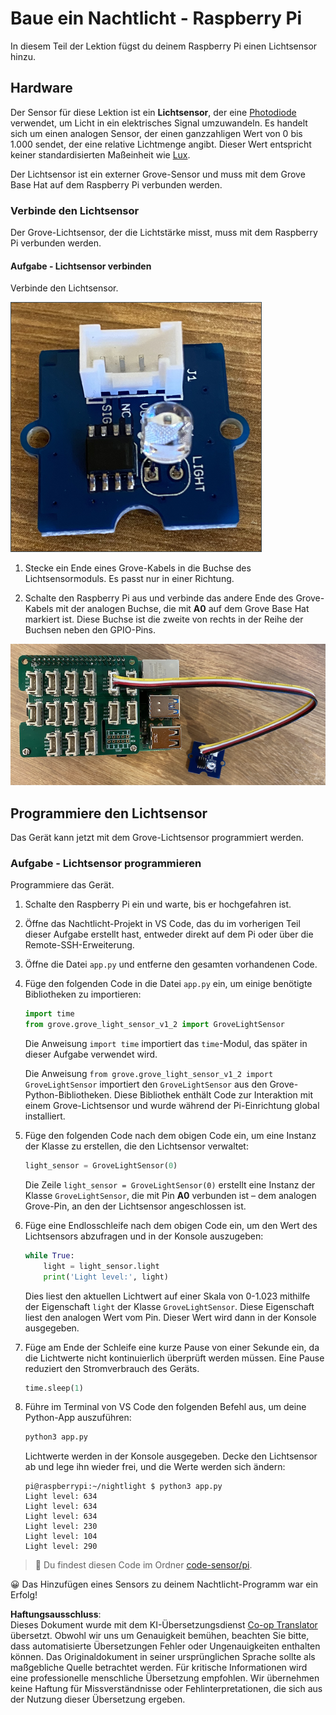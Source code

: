 <!--
CO_OP_TRANSLATOR_METADATA:
{
  "original_hash": "ea733bd0cdf2479e082373f765a08678",
  "translation_date": "2025-08-25T22:02:14+00:00",
  "source_file": "1-getting-started/lessons/3-sensors-and-actuators/pi-sensor.md",
  "language_code": "de"
}
-->
# Baue ein Nachtlicht - Raspberry Pi

In diesem Teil der Lektion fügst du deinem Raspberry Pi einen Lichtsensor hinzu.

## Hardware

Der Sensor für diese Lektion ist ein **Lichtsensor**, der eine [Photodiode](https://wikipedia.org/wiki/Photodiode) verwendet, um Licht in ein elektrisches Signal umzuwandeln. Es handelt sich um einen analogen Sensor, der einen ganzzahligen Wert von 0 bis 1.000 sendet, der eine relative Lichtmenge angibt. Dieser Wert entspricht keiner standardisierten Maßeinheit wie [Lux](https://wikipedia.org/wiki/Lux).

Der Lichtsensor ist ein externer Grove-Sensor und muss mit dem Grove Base Hat auf dem Raspberry Pi verbunden werden.

### Verbinde den Lichtsensor

Der Grove-Lichtsensor, der die Lichtstärke misst, muss mit dem Raspberry Pi verbunden werden.

#### Aufgabe - Lichtsensor verbinden

Verbinde den Lichtsensor.

![Ein Grove-Lichtsensor](../../../../../translated_images/grove-light-sensor.b8127b7c434e632d6bcdb57587a14e9ef69a268a22df95d08628f62b8fa5505c.de.png)

1. Stecke ein Ende eines Grove-Kabels in die Buchse des Lichtsensormoduls. Es passt nur in einer Richtung.

1. Schalte den Raspberry Pi aus und verbinde das andere Ende des Grove-Kabels mit der analogen Buchse, die mit **A0** auf dem Grove Base Hat markiert ist. Diese Buchse ist die zweite von rechts in der Reihe der Buchsen neben den GPIO-Pins.

![Der Grove-Lichtsensor, verbunden mit Buchse A0](../../../../../translated_images/pi-light-sensor.66cc1e31fa48cd7d5f23400d4b2119aa41508275cb7c778053a7923b4e972d7e.de.png)

## Programmiere den Lichtsensor

Das Gerät kann jetzt mit dem Grove-Lichtsensor programmiert werden.

### Aufgabe - Lichtsensor programmieren

Programmiere das Gerät.

1. Schalte den Raspberry Pi ein und warte, bis er hochgefahren ist.

1. Öffne das Nachtlicht-Projekt in VS Code, das du im vorherigen Teil dieser Aufgabe erstellt hast, entweder direkt auf dem Pi oder über die Remote-SSH-Erweiterung.

1. Öffne die Datei `app.py` und entferne den gesamten vorhandenen Code.

1. Füge den folgenden Code in die Datei `app.py` ein, um einige benötigte Bibliotheken zu importieren:

    ```python
    import time
    from grove.grove_light_sensor_v1_2 import GroveLightSensor
    ```

    Die Anweisung `import time` importiert das `time`-Modul, das später in dieser Aufgabe verwendet wird.

    Die Anweisung `from grove.grove_light_sensor_v1_2 import GroveLightSensor` importiert den `GroveLightSensor` aus den Grove-Python-Bibliotheken. Diese Bibliothek enthält Code zur Interaktion mit einem Grove-Lichtsensor und wurde während der Pi-Einrichtung global installiert.

1. Füge den folgenden Code nach dem obigen Code ein, um eine Instanz der Klasse zu erstellen, die den Lichtsensor verwaltet:

    ```python
    light_sensor = GroveLightSensor(0)
    ```

    Die Zeile `light_sensor = GroveLightSensor(0)` erstellt eine Instanz der Klasse `GroveLightSensor`, die mit Pin **A0** verbunden ist – dem analogen Grove-Pin, an den der Lichtsensor angeschlossen ist.

1. Füge eine Endlosschleife nach dem obigen Code ein, um den Wert des Lichtsensors abzufragen und in der Konsole auszugeben:

    ```python
    while True:
        light = light_sensor.light
        print('Light level:', light)
    ```

    Dies liest den aktuellen Lichtwert auf einer Skala von 0-1.023 mithilfe der Eigenschaft `light` der Klasse `GroveLightSensor`. Diese Eigenschaft liest den analogen Wert vom Pin. Dieser Wert wird dann in der Konsole ausgegeben.

1. Füge am Ende der Schleife eine kurze Pause von einer Sekunde ein, da die Lichtwerte nicht kontinuierlich überprüft werden müssen. Eine Pause reduziert den Stromverbrauch des Geräts.

    ```python
    time.sleep(1)
    ```

1. Führe im Terminal von VS Code den folgenden Befehl aus, um deine Python-App auszuführen:

    ```sh
    python3 app.py
    ```

    Lichtwerte werden in der Konsole ausgegeben. Decke den Lichtsensor ab und lege ihn wieder frei, und die Werte werden sich ändern:

    ```output
    pi@raspberrypi:~/nightlight $ python3 app.py 
    Light level: 634
    Light level: 634
    Light level: 634
    Light level: 230
    Light level: 104
    Light level: 290
    ```

> 💁 Du findest diesen Code im Ordner [code-sensor/pi](../../../../../1-getting-started/lessons/3-sensors-and-actuators/code-sensor/pi).

😀 Das Hinzufügen eines Sensors zu deinem Nachtlicht-Programm war ein Erfolg!

**Haftungsausschluss**:  
Dieses Dokument wurde mit dem KI-Übersetzungsdienst [Co-op Translator](https://github.com/Azure/co-op-translator) übersetzt. Obwohl wir uns um Genauigkeit bemühen, beachten Sie bitte, dass automatisierte Übersetzungen Fehler oder Ungenauigkeiten enthalten können. Das Originaldokument in seiner ursprünglichen Sprache sollte als maßgebliche Quelle betrachtet werden. Für kritische Informationen wird eine professionelle menschliche Übersetzung empfohlen. Wir übernehmen keine Haftung für Missverständnisse oder Fehlinterpretationen, die sich aus der Nutzung dieser Übersetzung ergeben.
